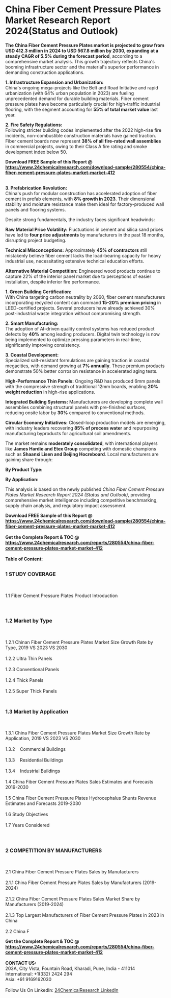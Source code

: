 <h1>China Fiber Cement Pressure Plates Market Research Report 2024(Status and Outlook)</h1><p><strong>The China Fiber Cement Pressure Plates market is projected to grow from USD 412.3 million in 2024 to USD 567.8 million by 2030, expanding at a steady CAGR of 5.5% during the forecast period</strong>, according to a comprehensive market analysis. This growth trajectory reflects China's booming infrastructure sector and the material's superior performance in demanding construction applications.</p><p><strong>1. Infrastructure Expansion and Urbanization:</strong><br>
China's ongoing mega-projects like the Belt and Road Initiative and rapid urbanization (with 64% urban population in 2023) are fueling unprecedented demand for durable building materials. Fiber cement pressure plates have become particularly crucial for high-traffic industrial flooring, with the segment accounting for <strong>55% of total market value</strong> last year.</p><p><strong>2. Fire Safety Regulations:</strong><br>
Following stricter building codes implemented after the 2022 high-rise fire incidents, non-combustible construction materials have gained traction. Fiber cement boards now represent <strong>38% of all fire-rated wall assemblies</strong> in commercial projects, owing to their Class A fire rating and smoke development index below 50.</p><div><b>Download FREE Sample of this Report @ 
            <a href="https://www.24chemicalresearch.com/download-sample/280554/china-fiber-cement-pressure-plates-market-market-412">
            https://www.24chemicalresearch.com/download-sample/280554/china-fiber-cement-pressure-plates-market-market-412</a></b></div><br><p><strong>3. Prefabrication Revolution:</strong><br>
China's push for modular construction has accelerated adoption of fiber cement in prefab elements, with <strong>8% growth in 2023</strong>. Their dimensional stability and moisture resistance make them ideal for factory-produced wall panels and flooring systems.</p><p>Despite strong fundamentals, the industry faces significant headwinds:</p><p><strong>Raw Material Price Volatility:</strong> Fluctuations in cement and silica sand prices have led to <strong>four price adjustments</strong> by manufacturers in the past 18 months, disrupting project budgeting.</p><p><strong>Technical Misconceptions:</strong> Approximately <strong>45% of contractors</strong> still mistakenly believe fiber cement lacks the load-bearing capacity for heavy industrial use, necessitating extensive technical education efforts.</p><p><strong>Alternative Material Competition:</strong> Engineered wood products continue to capture 22% of the interior panel market due to perceptions of easier installation, despite inferior fire performance.</p><p><strong>1. Green Building Certification:</strong><br>
With China targeting carbon neutrality by 2060, fiber cement manufacturers incorporating recycled content can command <strong>15-20% premium pricing</strong> in LEED-certified projects. Several producers have already achieved 30% post-industrial waste integration without compromising strength.</p><p><strong>2. Smart Manufacturing:</strong><br>
The adoption of AI-driven quality control systems has reduced product defects by <strong>40%</strong> among leading producers. Digital twin technology is now being implemented to optimize pressing parameters in real-time, significantly improving consistency.</p><p><strong>3. Coastal Development:</strong><br>
Specialized salt-resistant formulations are gaining traction in coastal megacities, with demand growing at <strong>7% annually</strong>. These premium products demonstrate 50% better corrosion resistance in accelerated aging tests.</p><p><strong>High-Performance Thin Panels:</strong> Ongoing R&amp;D has produced 6mm panels with the compressive strength of traditional 12mm boards, enabling <strong>20% weight reduction</strong> in high-rise applications.</p><p><strong>Integrated Building Systems:</strong> Manufacturers are developing complete wall assemblies combining structural panels with pre-finished surfaces, reducing onsite labor by <strong>30%</strong> compared to conventional methods.</p><p><strong>Circular Economy Initiatives:</strong> Closed-loop production models are emerging, with industry leaders recovering <strong>85% of process water</strong> and repurposing manufacturing byproducts for agricultural soil amendments.</p><p>The market remains <strong>moderately consolidated</strong>, with international players like <strong>James Hardie and Etex Group</strong> competing with domestic champions such as <strong>Shaanxi Lisen and Beijing Hocreboard</strong>. Local manufacturers are gaining share through:</p><p><strong>By Product Type:</strong></p><p><strong>By Application:</strong></p><p>This analysis is based on the newly published <em>China Fiber Cement Pressure Plates Market Research Report 2024 (Status and Outlook)</em>, providing comprehensive market intelligence including competitive benchmarking, supply chain analysis, and regulatory impact assessment.</p><div><b>Download FREE Sample of this Report @ 
            <a href="https://www.24chemicalresearch.com/download-sample/280554/china-fiber-cement-pressure-plates-market-market-412">
            https://www.24chemicalresearch.com/download-sample/280554/china-fiber-cement-pressure-plates-market-market-412</a></b></div><br><div><b>Get the Complete Report & TOC @ 
            <a href="https://www.24chemicalresearch.com/reports/280554/china-fiber-cement-pressure-plates-market-market-412">
            https://www.24chemicalresearch.com/reports/280554/china-fiber-cement-pressure-plates-market-market-412</a></b></div><br>
            <b>Table of Content:</b><p><h2><span style="font-size:16px"><strong>1 STUDY COVERAGE</strong></span></h2><br />
<p>1.1 Fiber Cement Pressure Plates Product Introduction</p><br />
<h2><span style="font-size:16px"><strong>1.2 Market by Type</strong></span></h2><br />
<p>1.2.1 Chinan Fiber Cement Pressure Plates Market Size Growth Rate by Type, 2019 VS 2023 VS 2030<br /><br />
1.2.2 Ultra Thin Panels&nbsp;&nbsp; &nbsp;<br /><br />
1.2.3 Conventional Panels<br /><br />
1.2.4 Thick Panels<br /><br />
1.2.5 Super Thick Panels<br /><br />
<h2><span style="font-size:16px"><strong>1.3 Market by Application</strong></span></h2><br />
<p>1.3.1 China Fiber Cement Pressure Plates Market Size Growth Rate by Application, 2019 VS 2023 VS 2030<br /><br />
1.3.2&nbsp;&nbsp; &nbsp;Commercial Buildings<br /><br />
1.3.3&nbsp;&nbsp; &nbsp;Residential Buildings<br /><br />
1.3.4&nbsp;&nbsp; &nbsp;Industrial Buildings<br /><br />
1.4 China Fiber Cement Pressure Plates Sales Estimates and Forecasts 2019-2030<br /><br />
1.5 China Fiber Cement Pressure Plates Hydrocephalus Shunts Revenue Estimates and Forecasts 2019-2030<br /><br />
1.6 Study Objectives<br /><br />
1.7 Years Considered</p><br />
<h2><span style="font-size:16px"><strong>2 COMPETITION BY MANUFACTURERS</strong></span></h2><br />
<p>2.1 China Fiber Cement Pressure Plates Sales by Manufacturers<br /><br />
2.1.1 China Fiber Cement Pressure Plates Sales by Manufacturers (2019-2024)<br /><br />
2.1.2 China Fiber Cement Pressure Plates Sales Market Share by Manufacturers (2019-2024)<br /><br />
2.1.3 Top Largest Manufacturers of Fiber Cement Pressure Plates in 2023 in China<br /><br />
2.2 China F</p><div><b>Get the Complete Report & TOC @ 
            <a href="https://www.24chemicalresearch.com/reports/280554/china-fiber-cement-pressure-plates-market-market-412">
            https://www.24chemicalresearch.com/reports/280554/china-fiber-cement-pressure-plates-market-market-412</a></b></div><br><b>CONTACT US:</b><br>
            203A, City Vista, Fountain Road, Kharadi, Pune, India - 411014<br>
            International: +1(332) 2424 294<br>
            Asia: +91 9169162030 <br><br>
            Follow Us On LinkedIn: <a href="https://www.linkedin.com/company/24chemicalresearch/">24ChemicalResearch LinkedIn</a>